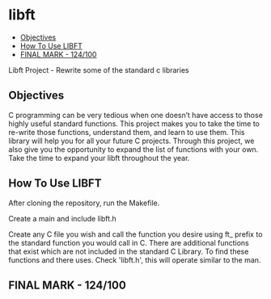 # libft <!-- omit in toc -->

- [Objectives](#objectives)
- [How To Use LIBFT](#how-to-use-libft)
- [FINAL MARK - 124/100](#final-mark---124100)

Libft Project - Rewrite some of the standard c libraries

## Objectives

C programming can be very tedious when one doesn’t have access to those highly useful
standard functions. This project makes you to take the time to re-write those functions,
understand them, and learn to use them. This library will help you for all your future C
projects.
Through this project, we also give you the opportunity to expand the list of functions
with your own. Take the time to expand your libft throughout the year.

## How To Use LIBFT

After cloning the repository, run the Makefile.

Create a main and include libft.h

Create any C file you wish and call the function you desire using ft_ prefix to the standard
function you would call in C. There are additional functions that exist which are not included
in the standard C Library. To find these functions and there uses. Check 'libft.h', this will
operate similar to the man.

## FINAL MARK - 124/100
